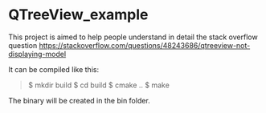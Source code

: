 # QTreeView_example

This project is aimed to help people understand in detail the stack overflow question https://stackoverflow.com/questions/48243686/qtreeview-not-displaying-model

It can be compiled like this:

> $ mkdir build
> $ cd build
> $ cmake ..
> $ make

The binary will be created in the bin folder.
